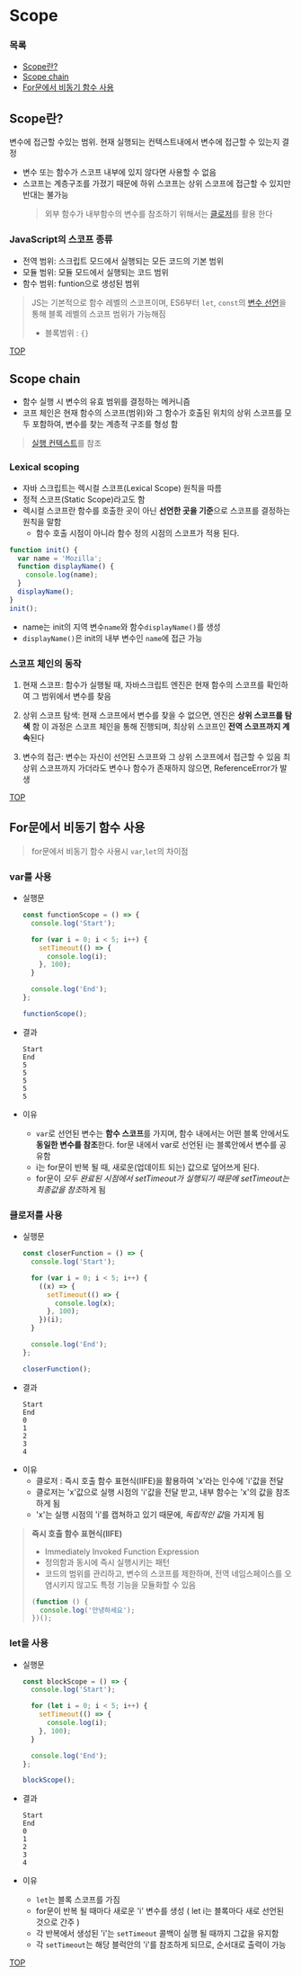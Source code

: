 # Scope

### 목록

- [Scope란?](#scope란)
- [Scope chain](#scope-chain)
- [For문에서 비동기 함수 사용](#for문에서-비동기-함수-사용)

## Scope란?

변수에 접근할 수있는 범위. 현재 실행되는 컨텍스트내에서 변수에 접근할 수 있는지 결정

- 변수 또는 함수가 스코프 내부에 있지 않다면 사용할 수 없음
- 스코프는 계층구조를 가졌기 때문에 하위 스코프는 상위 스코프에 접근할 수 있지만 반대는 불가능
  > 외부 함수가 내부함수의 변수를 참조하기 위해서는 [클로저](./closures.md)를 활용 한다

### JavaScript의 스코프 종류

- 전역 범위: 스크립트 모드에서 실행되는 모든 코드의 기본 범위
- 모듈 범위: 모듈 모드에서 실행되는 코드 범위
- 함수 범위: funtion으로 생성된 범위

> JS는 기본적으로 함수 레벨의 스코프이며, ES6부터 `let`, `const`의 [변수 선언](./variables.md)을 통해 블록 레벨의 스코프 범위가 가능해짐
>
> - 블록범위 : `{}`

[TOP](#)

## Scope chain

- 함수 실행 시 변수의 유효 범위를 결정하는 메커니즘
- 코프 체인은 현재 함수의 스코프(범위)와 그 함수가 호출된 위치의 상위 스코프를 모두 포함하여, 변수를 찾는 계층적 구조를 형성 함

> [실행 컨텍스트](./execution-context.md)를 참조

### Lexical scoping

- 자바 스크립트는 렉시컬 스코프(Lexical Scope) 원칙을 따름
- 정적 스코프(Static Scope)라고도 함
- 렉시컬 스코프란 함수를 호출한 곳이 아닌 **선언한 곳을 기준**으로 스코프를 결정하는 원칙을 말함
  - 함수 호출 시점이 아니라 함수 정의 시점의 스코프가 적용 된다.

```js
function init() {
  var name = 'Mozilla';
  function displayName() {
    console.log(name);
  }
  displayName();
}
init();
```

- name는 init의 지역 변수`name`와 함수`displayName()`를 생성
- `displayName()`은 init의 내부 변수인 `name`에 접근 가능

### 스코프 체인의 동작

1. 현재 스코프:
   함수가 실행될 때, 자바스크립트 엔진은 현재 함수의 스코프를 확인하여 그 범위에서 변수를 찾음

2. 상위 스코프 탐색:
   현재 스코프에서 변수를 찾을 수 없으면, 엔진은 **상위 스코프를 탐색** 함
   이 과정은 스코프 체인을 통해 진행되며, 최상위 스코프인 **전역 스코프까지 계속**된다

3. 변수의 접근:
   변수는 자신이 선언된 스코프와 그 상위 스코프에서 접근할 수 있음
   최상위 스코프까지 가더라도 변수나 함수가 존재하지 않으면, ReferenceError가 발생

[TOP](#)

## For문에서 비동기 함수 사용

> for문에서 비동기 함수 사용시 `var`,`let`의 차이점

### var를 사용

- 실행문

  ```js
  const functionScope = () => {
    console.log('Start');

    for (var i = 0; i < 5; i++) {
      setTimeout(() => {
        console.log(i);
      }, 100);
    }

    console.log('End');
  };

  functionScope();
  ```

- 결과

  ```
  Start
  End
  5
  5
  5
  5
  5
  ```

- 이유
  - `var`로 선언된 변수는 **함수 스코프**를 가지며, 함수 내에서는 어떤 블록 안에서도 **동일한 변수를 참조**한다. for문 내에서 var로 선언된 i는 블록안에서 변수를 공유함
  - i는 for문이 반복 될 때, 새로운(업데이트 되는) 값으로 덮어쓰게 된다.
  - for문이 *모두 완료된 시점에서 setTimeout가 실행되기 때문에 setTimeout는 최종값을 참조*하게 됨

### 클로저를 사용

- 실행문

  ```js
  const closerFunction = () => {
    console.log('Start');

    for (var i = 0; i < 5; i++) {
      ((x) => {
        setTimeout(() => {
          console.log(x);
        }, 100);
      })(i);
    }

    console.log('End');
  };

  closerFunction();
  ```

- 결과

  ```
  Start
  End
  0
  1
  2
  3
  4
  ```

* 이유
  - 클로저 : 즉시 호출 함수 표현식(IIFE)을 활용하여 'x'라는 인수에 'i'값을 전달
  - 클로저는 'x'값으로 실행 시점의 'i'값을 전달 받고, 내부 함수는 'x'의 값을 참조하게 됨
  - 'x'는 실행 시점의 'i'를 캡쳐하고 있기 때문에, *독립적인 값*을 가지게 됨

> **즉시 호출 함수 표현식(IIFE)**
>
> - Immediately Invoked Function Expression
> - 정의함과 동시에 즉시 실행시키는 패턴
> - 코드의 범위를 관리하고, 변수의 스코프를 제한하며, 전역 네임스페이스를 오염시키지 않고도 특정 기능을 모듈화할 수 있음
>
> ```js
> (function () {
>   console.log('안녕하세요');
> })();
> ```

### let을 사용

- 실행문

  ```js
  const blockScope = () => {
    console.log('Start');

    for (let i = 0; i < 5; i++) {
      setTimeout(() => {
        console.log(i);
      }, 100);
    }

    console.log('End');
  };

  blockScope();
  ```

- 결과

  ```
  Start
  End
  0
  1
  2
  3
  4
  ```

- 이유
  - `let`는 블록 스코프를 가짐
  - for문이 반복 될 때마다 새로운 'i' 변수를 생성 ( let i는 블록마다 새로 선언된 것으로 간주 )
  - 각 반복에서 생성된 'i'는 `setTimeout` 콜백이 실행 될 때까지 그값을 유지함
  - 각 `setTimeout`는 해당 블럭안의 'i'를 참조하게 되므로, 순서대로 출력이 가능

[TOP](#)
